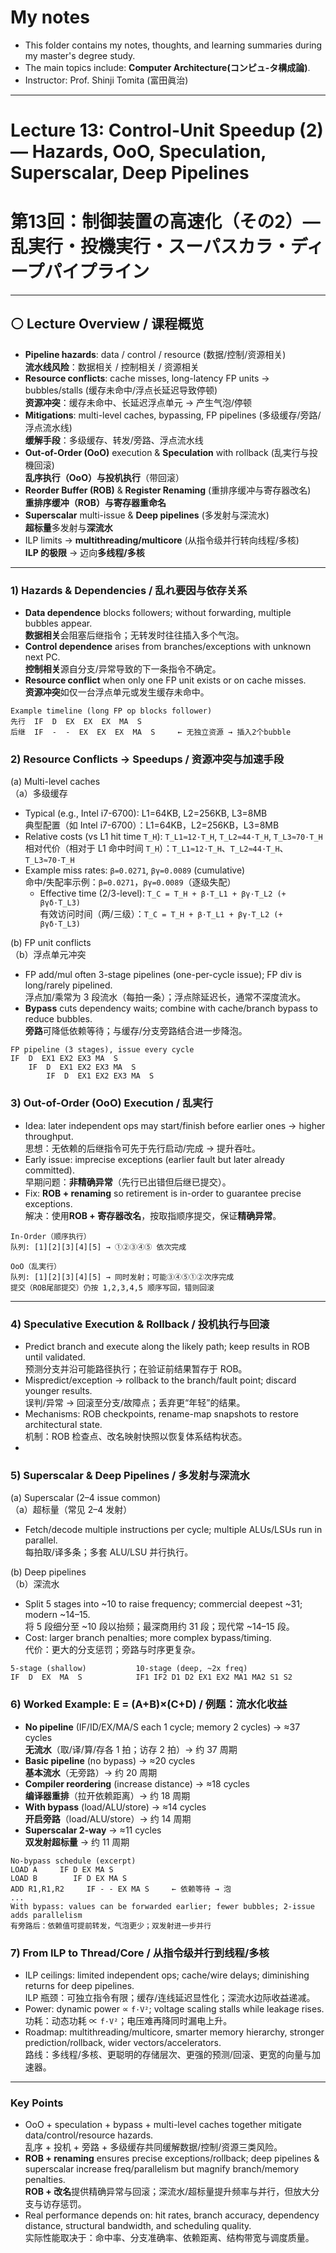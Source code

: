 #  My notes
- This folder contains my notes, thoughts, and learning summaries during my master's degree study.
- The main topics include: **Computer Architecture(コンピュ-タ構成論)**.
- Instructor: Prof. Shinji Tomita (富田眞治)  

---
# Lecture 13: Control-Unit Speedup (2) — Hazards, OoO, Speculation, Superscalar, Deep Pipelines  
# 第13回：制御装置の高速化（その2）— 乱実行・投機実行・スーパスカラ・ディープパイプライン

---

## ⚪ Lecture Overview / 课程概览
- **Pipeline hazards**: data / control / resource (数据/控制/资源相关)  
  **流水线风险**：数据相关 / 控制相关 / 资源相关  
- **Resource conflicts**: cache misses, long-latency FP units → bubbles/stalls (缓存未命中/浮点长延迟导致停顿)  
  **资源冲突**：缓存未命中、长延迟浮点单元 → 产生气泡/停顿  
- **Mitigations**: multi-level caches, bypassing, FP pipelines (多级缓存/旁路/浮点流水线)  
  **缓解手段**：多级缓存、转发/旁路、浮点流水线  
- **Out-of-Order (OoO)** execution & **Speculation** with rollback (乱実行与投機回滚)  
  **乱序执行（OoO）**与**投机执行**（带回滚）  
- **Reorder Buffer (ROB)** & **Register Renaming** (重排序缓冲与寄存器改名)  
  **重排序缓冲（ROB）**与**寄存器重命名**  
- **Superscalar** multi-issue & **Deep pipelines** (多发射与深流水)  
  **超标量**多发射与**深流水**  
- ILP limits → **multithreading/multicore** (从指令级并行转向线程/多核)  
  **ILP 的极限** → 迈向**多线程/多核**

---

### 1) Hazards & Dependencies / 乱れ要因与依存关系
- **Data dependence** blocks followers; without forwarding, multiple bubbles appear.  
  **数据相关**会阻塞后继指令；无转发时往往插入多个气泡。  
- **Control dependence** arises from branches/exceptions with unknown next PC.  
  **控制相关**源自分支/异常导致的下一条指令不确定。  
- **Resource conflict** when only one FP unit exists or on cache misses.  
  **资源冲突**如仅一台浮点单元或发生缓存未命中。  

```
Example timeline (long FP op blocks follower)
先行  IF  D  EX  EX  EX  MA  S
后继  IF  -  -  EX  EX  EX  MA  S     ← 无独立资源 → 插入2个bubble
```
### 2) Resource Conflicts → Speedups / 资源冲突与加速手段
(a) Multi-level caches  
  （a）多级缓存
- Typical (e.g., Intel i7-6700): L1=64KB, L2=256KB, L3=8MB  
  典型配置（如 Intel i7-6700）：L1=64KB，L2=256KB，L3=8MB  
- Relative costs (vs L1 hit time `T_H`): `T_L1≈12·T_H`, `T_L2≈44·T_H`, `T_L3≈70·T_H`  
  相对代价（相对于 L1 命中时间 `T_H`）：`T_L1≈12·T_H`、`T_L2≈44·T_H`、`T_L3≈70·T_H`  
- Example miss rates: `β=0.0271`, `βγ=0.0089` (cumulative)  
  命中/失配率示例：`β=0.0271`，`βγ=0.0089`（逐级失配）  
  - Effective time (2/3-level): `T_C = T_H + β·T_L1 + βγ·T_L2 (+ βγδ·T_L3)`  
    有效访问时间（两/三级）：`T_C = T_H + β·T_L1 + βγ·T_L2 (+ βγδ·T_L3)`  

(b) FP unit conflicts  
  （b）浮点单元冲突
- FP add/mul often 3-stage pipelines (one-per-cycle issue); FP div is long/rarely pipelined.  
  浮点加/乘常为 3 段流水（每拍一条）；浮点除延迟长，通常不深度流水。  
- **Bypass** cuts dependency waits; combine with cache/branch bypass to reduce bubbles.  
  **旁路**可降低依赖等待；与缓存/分支旁路结合进一步降泡。  

```
FP pipeline (3 stages), issue every cycle
IF  D  EX1 EX2 EX3 MA  S
    IF  D  EX1 EX2 EX3 MA  S
        IF  D  EX1 EX2 EX3 MA  S
```

### 3) Out-of-Order (OoO) Execution / 乱実行
- Idea: later independent ops may start/finish before earlier ones → higher throughput.  
  思想：无依赖的后继指令可先于先行启动/完成 → 提升吞吐。  
- Early issue: imprecise exceptions (earlier fault but later already committed).  
  早期问题：**非精确异常**（先行已出错但后继已提交）。  
- Fix: **ROB + renaming** so retirement is in-order to guarantee precise exceptions.  
  解决：使用**ROB + 寄存器改名**，按取指顺序提交，保证**精确异常**。  

```
In-Order（顺序执行）
队列: [1][2][3][4][5] → ①②③④⑤ 依次完成

OoO（乱実行）
队列: [1][2][3][4][5] → 同时发射；可能③④⑤①②次序完成
提交（ROB尾部提交）仍按 1,2,3,4,5 顺序写回，错则回滚
```

---

### 4) Speculative Execution & Rollback / 投机执行与回滚
- Predict branch and execute along the likely path; keep results in ROB until validated.  
  预测分支并沿可能路径执行；在验证前结果暂存于 ROB。  
- Mispredict/exception → rollback to the branch/fault point; discard younger results.  
  误判/异常 → 回滚至分支/故障点；丢弃更“年轻”的结果。  
- Mechanisms: ROB checkpoints, rename-map snapshots to restore architectural state.  
  机制：ROB 检查点、改名映射快照以恢复体系结构状态。  
- 
### 5) Superscalar & Deep Pipelines / 多发射与深流水
(a) Superscalar (2–4 issue common)  
  （a）超标量（常见 2–4 发射）
- Fetch/decode multiple instructions per cycle; multiple ALUs/LSUs run in parallel.  
  每拍取/译多条；多套 ALU/LSU 并行执行。  

(b) Deep pipelines  
  （b）深流水
- Split 5 stages into ~10 to raise frequency; commercial deepest ~31; modern ~14–15.  
  将 5 段细分至 ~10 段以抬频；最深商用约 31 段；现代常 ~14–15 段。  
- Cost: larger branch penalties; more complex bypass/timing.  
  代价：更大的分支惩罚；旁路与时序更复杂。
  
```
5-stage (shallow)           10-stage (deep, ~2x freq)
IF  D  EX  MA  S            IF1 IF2 D1 D2 EX1 EX2 MA1 MA2 S1 S2
```

### 6) Worked Example: E = (A+B)×(C+D) / 例题：流水化收益
- **No pipeline** (IF/ID/EX/MA/S each 1 cycle; memory 2 cycles) → ≈37 cycles  
  **无流水**（取/译/算/存各 1 拍；访存 2 拍）→ 约 37 周期  
- **Basic pipeline** (no bypass) → ≈20 cycles  
  **基本流水**（无旁路）→ 约 20 周期  
- **Compiler reordering** (increase distance) → ≈18 cycles  
  **编译器重排**（拉开依赖距离）→ 约 18 周期  
- **With bypass** (load/ALU/store) → ≈14 cycles  
  **开启旁路**（load/ALU/store）→ 约 14 周期  
- **Superscalar 2-way** → ≈11 cycles  
  **双发射超标量** → 约 11 周期
  
```
No-bypass schedule (excerpt)
LOAD A     IF D EX MA S
LOAD B        IF D EX MA S
ADD R1,R1,R2     IF - - EX MA S     ← 依赖等待 → 泡
...
With bypass: values can be forwarded earlier; fewer bubbles; 2-issue adds parallelism
有旁路后：依赖值可提前转发，气泡更少；双发射进一步并行
```

### 7) From ILP to Thread/Core / 从指令级并行到线程/多核
- ILP ceilings: limited independent ops; cache/wire delays; diminishing returns for deep pipelines.  
  ILP 瓶颈：可独立指令有限；缓存/连线延迟显性化；深流水边际收益递减。  
- Power: dynamic power ∝ `f·V²`; voltage scaling stalls while leakage rises.  
  功耗：动态功耗 ∝ `f·V²`；电压难再降同时漏电上升。  
- Roadmap: multithreading/multicore, smarter memory hierarchy, stronger prediction/rollback, wider vectors/accelerators.  
  路线：多线程/多核、更聪明的存储层次、更强的预测/回滚、更宽的向量与加速器。  

---
### Key Points
- OoO + speculation + bypass + multi-level caches together mitigate data/control/resource hazards.  
  乱序 + 投机 + 旁路 + 多级缓存共同缓解数据/控制/资源三类风险。  
- **ROB + renaming** ensures precise exceptions/rollback; deep pipelines & superscalar increase freq/parallelism but magnify branch/memory penalties.  
  **ROB + 改名**提供精确异常与回滚；深流水/超标量提升频率与并行，但放大分支与访存惩罚。  
- Real performance depends on: hit rates, branch accuracy, dependency distance, structural bandwidth, and scheduling quality.  
  实际性能取决于：命中率、分支准确率、依赖距离、结构带宽与调度质量。  
